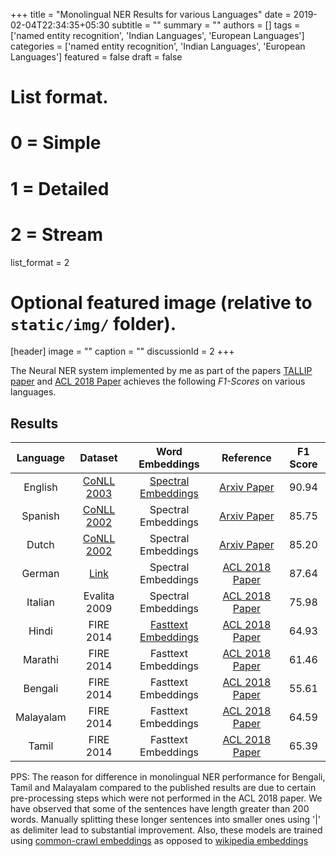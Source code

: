+++
title = "Monolingual NER Results for various Languages"
date = 2019-02-04T22:34:35+05:30
subtitle = ""
summary = ""
authors = []
tags = ['named entity recognition', 'Indian Languages', 'European Languages']
categories = ['named entity recognition', 'Indian Languages', 'European Languages']
featured = false
draft = false


# List format.
#   0 = Simple
#   1 = Detailed
#   2 = Stream
list_format = 2

# Optional featured image (relative to `static/img/` folder).
[header]
image = ""
caption = ""
discussionId = 2
+++

The Neural NER system implemented by me as part of the papers [TALLIP paper](/publication/low-resource-tallip/) and [ACL 2018 Paper](/publication/p-18-2064/) achieves the following _F1-Scores_ on various languages.

## Results

| Language  |                            Dataset                             |                                            Word Embeddings                                            |                     Reference                      | F1 Score |
| :-------: | :------------------------------------------------------------: | :---------------------------------------------------------------------------------------------------: | :------------------------------------------------: | :------: |
|  English  |  [CoNLL 2003](https://www.clips.uantwerpen.be/conll2003/ner/)  |                       [Spectral Embeddings](http://www.pdhillon.com/code.html)                        |  [Arxiv Paper](https://arxiv.org/abs/1607.00198)   |  90.94   |
|  Spanish  |  [CoNLL 2002](https://www.clips.uantwerpen.be/conll2002/ner/)  |                                          Spectral Embeddings                                          |  [Arxiv Paper](https://arxiv.org/abs/1607.00198)   |  85.75   |
|   Dutch   |  [CoNLL 2002](https://www.clips.uantwerpen.be/conll2002/ner/)  |                                          Spectral Embeddings                                          |  [Arxiv Paper](https://arxiv.org/abs/1607.00198)   |  85.20   |
|  German   | [Link](https://nlpado.de/~sebastian/software/ner_german.shtml) |                                          Spectral Embeddings                                          | [ACL 2018 Paper](https://arxiv.org/abs/1607.00198) |  87.64   |
|  Italian  |                          Evalita 2009                          |                                          Spectral Embeddings                                          |     [ACL 2018 Paper](/publication/p-18-2064/)      |  75.98   |
|   Hindi   |                           FIRE 2014                            | [Fasttext Embeddings](https://github.com/facebookresearch/fastText/blob/master/docs/crawl-vectors.md) |     [ACL 2018 Paper](/publication/p-18-2064/)      |  64.93   |
|  Marathi  |                           FIRE 2014                            |                                          Fasttext Embeddings                                          |     [ACL 2018 Paper](/publication/p-18-2064/)      |  61.46   |
|  Bengali  |                           FIRE 2014                            |                                          Fasttext Embeddings                                          |     [ACL 2018 Paper](/publication/p-18-2064/)      |  55.61   |
| Malayalam |                           FIRE 2014                            |                                          Fasttext Embeddings                                          |     [ACL 2018 Paper](/publication/p-18-2064/)      |  64.59   |
|   Tamil   |                           FIRE 2014                            |                                          Fasttext Embeddings                                          |     [ACL 2018 Paper](/publication/p-18-2064/)      |  65.39   |

PPS: The reason for difference in monolingual NER performance for Bengali, Tamil and Malayalam compared to the published results are due to certain pre-processing steps which were not performed in the ACL 2018 paper. We have observed that some of the sentences have length greater than 200 words. Manually splitting these longer sentences into smaller ones using '|' as delimiter lead to substantial improvement. Also, these models are trained using [common-crawl embeddings](https://github.com/facebookresearch/fastText/blob/master/docs/crawl-vectors.md) as opposed to [wikipedia embeddings](https://fasttext.cc/docs/en/pretrained-vectors.html)
